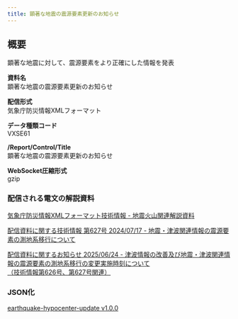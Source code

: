 ```yaml
---
title: 顕著な地震の震源要素更新のお知らせ
---
```


## 概要

顕著な地震に対して、震源要素をより正確にした情報を発表

**資料名** <br/>
顕著な地震の震源要素更新のお知らせ

**配信形式** <br/>
気象庁防災情報XMLフォーマット

**データ種類コード** <br/>
VXSE61

**/Report/Control/Title** <br/>
顕著な地震の震源要素更新のお知らせ

**WebSocket圧縮形式** <br/>
gzip

### 配信される電文の解説資料

[気象庁防災情報XMLフォーマット技術情報 - 地震火山関連解説資料](https://dmdata.jp/docs/jma/manual/0101-0185.pdf#page=143)

[配信資料に関する技術情報 第627号 2024/07/17 - 地震・津波関連情報の震源要素の測地系移行について](https://dmdata.jp/docs/jma/technical/627.pdf)

[配信資料に関するお知らせ 2025/06/24 - 津波情報の改善及び地震・津波関連情報の震源要素の測地系移行の変更実施時刻について<br/>
（技術情報第626号、第627号関連）](https://dmdata.jp/docs/jma/notice/20250624c.pdf)

### JSON化

[earthquake-hypocenter-update v1.0.0](/docs/reference/conversion/json/schema/earthquake-hypocenter-update.md)
